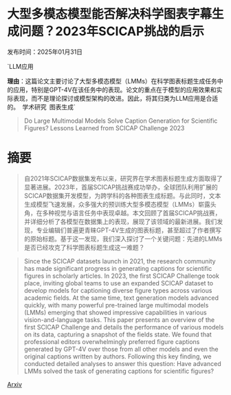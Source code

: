 # 大型多模态模型能否解决科学图表字幕生成问题？2023年SCICAP挑战的启示

发布时间：2025年01月31日

`LLM应用

**理由**：这篇论文主要讨论了大型多模态模型（LMMs）在科学图表标题生成任务中的应用，特别是GPT-4V在该任务中的表现。论文的重点在于模型的应用效果和实际表现，而不是理论探讨或模型架构的改进。因此，将其归类为LLM应用是合适的。` `学术研究` `图表生成`

> Do Large Multimodal Models Solve Caption Generation for Scientific Figures? Lessons Learned from SCICAP Challenge 2023

# 摘要

> 自2021年SCICAP数据集发布以来，研究界在学术图表标题生成方面取得了显著进展。2023年，首届SCICAP挑战赛成功举办，全球团队利用扩展的SCICAP数据集开发模型，为跨学科的各种图表生成标题。与此同时，文本生成模型飞速发展，众多强大的预训练大型多模态模型（LMMs）崭露头角，在多种视觉与语言任务中表现卓越。本文回顾了首届SCICAP挑战赛，并详细分析了各模型在数据集上的表现，展现了该领域的最新进展。我们发现，专业编辑们普遍更青睐GPT-4V生成的图表标题，甚至超过了作者撰写的原始标题。基于这一发现，我们深入探讨了一个关键问题：先进的LMMs是否已经攻克了科学图表标题生成这一难题？

> Since the SCICAP datasets launch in 2021, the research community has made significant progress in generating captions for scientific figures in scholarly articles. In 2023, the first SCICAP Challenge took place, inviting global teams to use an expanded SCICAP dataset to develop models for captioning diverse figure types across various academic fields. At the same time, text generation models advanced quickly, with many powerful pre-trained large multimodal models (LMMs) emerging that showed impressive capabilities in various vision-and-language tasks. This paper presents an overview of the first SCICAP Challenge and details the performance of various models on its data, capturing a snapshot of the fields state. We found that professional editors overwhelmingly preferred figure captions generated by GPT-4V over those from all other models and even the original captions written by authors. Following this key finding, we conducted detailed analyses to answer this question: Have advanced LMMs solved the task of generating captions for scientific figures?

[Arxiv](https://arxiv.org/abs/2501.19353)
